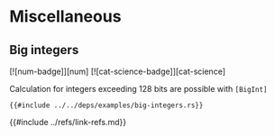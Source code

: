# Miscellaneous

## Big integers

[![num-badge]][num] [![cat-science-badge]][cat-science]

Calculation for integers exceeding 128 bits are possible with `[BigInt]`

```rust,editable
{{#include ../../deps/examples/big-integers.rs}}
```

[BigInt]: https://docs.rs/num/0.2.0/num/struct.BigInt.html
{{#include ../refs/link-refs.md}}
